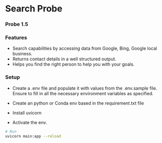 # Search Probe
### Probe 1.5

### Features
- Search capabilities by accessing data from Google, Bing, Google local business.
- Returns contact details in a well structured output.
- Helps you find the right person to help you with your goals.

### Setup
- Create a .env file and populate it with values from the .env.sample file. Ensure to fill in all the necessary environment variables as specified.

- Create an python or Conda env based in the requirement.txt file

- Install uvicorn 

- Activate the env.

```bash
# Run
uvicorn main:app --reload
```


